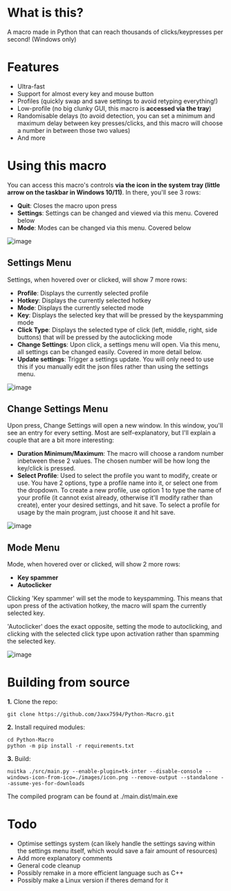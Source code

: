 # What is this?
A macro made in Python that can reach thousands of clicks/keypresses per second! (Windows only)
# Features
* Ultra-fast
* Support for almost every key and mouse button
* Profiles (quickly swap and save settings to avoid retyping everything!)
* Low-profile (no big clunky GUI, this macro is **accessed via the tray**)
* Randomisable delays (to avoid detection, you can set a minimum and maximum delay between key presses/clicks, and this macro will choose a number in between those two values)
* And more

# Using this macro

You can access this macro's controls **via the icon in the system tray (little arrow on the taskbar in Windows 10/11)**. In there, you'll see 3 rows:

 - **Quit**: Closes the macro upon press
 - **Settings**: Settings can be changed and viewed via this menu. Covered below
 - **Mode**: Modes can be changed via this menu. Covered below

![image](https://github.com/Jaxx7594/Python-Macro/assets/101913901/921977a4-15da-48e4-8acb-25a7659f7dad)

 
## Settings Menu

Settings, when hovered over or clicked, will show 7 more rows:

 - **Profile**: Displays the currently selected profile
 - **Hotkey**: Displays the currently selected hotkey
 - **Mode**: Displays the currently selected mode
 - **Key**: Displays the selected key that will be pressed by the keyspamming mode
 - **Click Type**: Displays the selected type of click (left, middle, right, side buttons) that will be pressed by the autoclicking mode
 - **Change Settings**: Upon click, a settings menu will open. Via this menu, all settings can be changed easily. Covered in more detail below.
 - **Update settings**: Trigger a settings update. You will only need to use this if you manually edit the json files rather than using the settings menu.

 ![image](https://github.com/Jaxx7594/Python-Macro/assets/101913901/97f6afa2-467f-439e-9f17-df75efe67f72)

## Change Settings Menu

Upon press, Change Settings will open a new window. In this window, you'll see an entry for every setting. Most are self-explanatory, but I'll explain a couple that are a bit more interesting:

 - **Duration Minimum/Maximum**: The macro will choose a random number inbetween these 2 values. The chosen number will be how long the key/click is pressed.
 - **Select Profile**: Used to select the profile you want to modify, create or use. You have 2 options, type a profile name into it, or select one from the dropdown. To create a new profile, use option 1 to type the name of your profile (it cannot exist already, otherwise it'll modify rather than create), enter your desired settings, and hit save. To select a profile for usage by the main program, just choose it and hit save.

![image](https://github.com/Jaxx7594/Python-Macro/assets/101913901/50bc3153-6a6c-40db-98d0-093235efc0e5)


## Mode Menu

Mode, when hovered over or clicked, will show 2 more rows:
 - **Key spammer**
 - **Autoclicker**

Clicking 'Key spammer' will set the mode to keyspamming. This means that upon press of the activation hotkey, the macro will spam the currently selected key.

'Autoclicker' does the exact opposite, setting the mode to autoclicking, and clicking with the selected click type upon activation rather than spamming the selected key.

![image](https://github.com/Jaxx7594/Python-Macro/assets/101913901/b02b2ace-1d13-4c57-aea6-c337b44ad48a)


# Building from source
**1.** Clone the repo:
```console
git clone https://github.com/Jaxx7594/Python-Macro.git
```
**2.** Install required modules:
```console
cd Python-Macro
python -m pip install -r requirements.txt
```
**3.** Build:
```console
nuitka ./src/main.py --enable-plugin=tk-inter --disable-console --windows-icon-from-ico=./images/icon.png --remove-output --standalone --assume-yes-for-downloads
```
The compiled program can be found at ./main.dist/main.exe
# Todo
* Optimise settings system (can likely handle the settings saving within the settings menu itself, which would save a fair amount of resources)
* Add more explanatory comments
* General code cleanup
* Possibly remake in a more efficient language such as C++
* Possibly make a Linux version if theres demand for it
